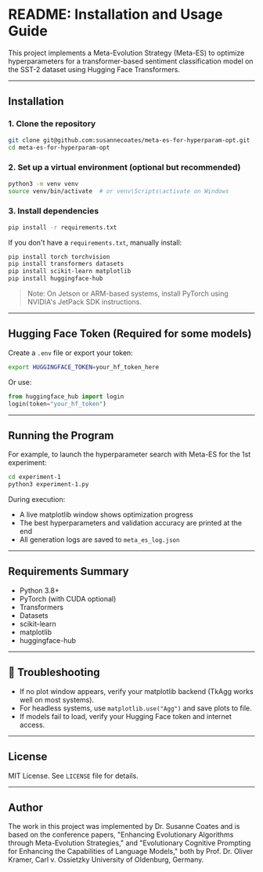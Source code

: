 # README: Installation and Usage Guide

This project implements a Meta-Evolution Strategy (Meta-ES) to optimize hyperparameters for a transformer-based sentiment classification model on the SST-2 dataset using Hugging Face Transformers.

---

## Installation

### 1. Clone the repository

```bash
git clone git@github.com:susannecoates/meta-es-for-hyperparam-opt.git
cd meta-es-for-hyperparam-opt
```

### 2. Set up a virtual environment (optional but recommended)

```bash
python3 -m venv venv
source venv/bin/activate  # or venv\Scripts\activate on Windows
```

### 3. Install dependencies

```bash
pip install -r requirements.txt
```

If you don't have a `requirements.txt`, manually install:

```bash
pip install torch torchvision
pip install transformers datasets
pip install scikit-learn matplotlib
pip install huggingface-hub
```

> Note: On Jetson or ARM-based systems, install PyTorch using NVIDIA's JetPack SDK instructions.

---

## Hugging Face Token (Required for some models)

Create a `.env` file or export your token:

```bash
export HUGGINGFACE_TOKEN=your_hf_token_here
```

Or use:

```python
from huggingface_hub import login
login(token="your_hf_token")
```

---

## Running the Program

For example, to launch the hyperparameter search with Meta-ES for the 1st experiment:

```bash
cd experiment-1
python3 experiment-1.py
```

During execution:

* A live matplotlib window shows optimization progress
* The best hyperparameters and validation accuracy are printed at the end
* All generation logs are saved to `meta_es_log.json`

---

## Requirements Summary

* Python 3.8+
* PyTorch (with CUDA optional)
* Transformers
* Datasets
* scikit-learn
* matplotlib
* huggingface-hub

---

## 🔧 Troubleshooting

* If no plot window appears, verify your matplotlib backend (TkAgg works well on most systems).
* For headless systems, use `matplotlib.use("Agg")` and save plots to file.
* If models fail to load, verify your Hugging Face token and internet access.

---

## License

MIT License. See `LICENSE` file for details.

---

## Author

The work in this project was implemented by Dr. Susanne Coates and is based on the conference papers, "Enhancing Evolutionary Algorithms through Meta-Evolution Strategies," and "Evolutionary Cognitive Prompting for Enhancing the Capabilities of Language Models," both by Prof. Dr. Oliver Kramer, Carl v. Ossietzky University of Oldenburg, Germany.